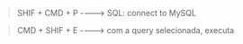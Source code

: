 > SHIF + CMD + P ----> SQL: connect to MySQL

> CMD + SHIF + E ----> com a query selecionada, executa